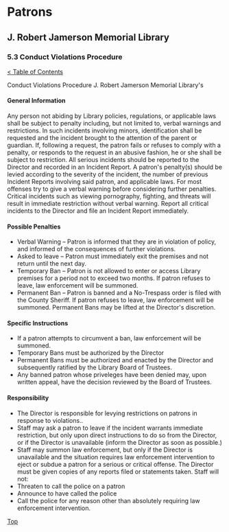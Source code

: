<head>
	<link rel="stylesheet" type="text/css" href="../main.css">
</head>

[0]: ../README.md
[5.3]: conduct-violations-procedure.md

# Patrons
## J. Robert Jamerson Memorial Library
### 5.3 Conduct Violations Procedure
[< Table of Contents][0]

Conduct Violations Procedure
J. Robert Jamerson Memorial Library's

#### General Information
Any person not abiding by Library policies, regulations, or applicable laws shall be subject to penalty including, but not limited to, verbal warnings and restrictions. In such incidents involving minors, identification shall be requested and the incident brought to the attention of the parent or guardian. If, following a request, the patron fails or refuses to comply with a penalty, or responds to the request in an abusive fashion, he or she shall be subject to restriction. All serious incidents should be reported to the Director and recorded in an Incident Report. A patron's penalty(s) should be levied according to the severity of the incident, the number of previous Incident Reports involving said patron, and applicable laws. For most offenses try to give a verbal warning before considering further penalties. Critical incidents such as viewing pornography, fighting, and threats will result in immediate restriction without verbal warning. Report all critical incidents to the Director and file an Incident Report immediately.

#### Possible Penalties
* Verbal Warning – Patron is informed that they are in violation of policy, and informed of the consequences of further violations.
* Asked to leave – Patron must immediately exit the premises and not return until the next day.
* Temporary Ban – Patron is not allowed to enter or access Library premises for a period not to exceed two months. If patron refuses to leave, law enforcement will be summoned.
* Permanent Ban – Patron is banned and a No-Trespass order is filed with the County Sheriff.  If patron refuses to leave, law enforcement will be summoned. Permanent Bans may be lifted at the Director's discretion.

#### Specific Instructions
* If a patron attempts to circumvent a ban, law enforcement will be summoned.
* Temporary Bans must be authorized by the Director
* Permanent Bans must be authorized and enacted by the Director and subsequently ratified by the Library Board of Trustees.
* Any banned patron whose priveleges have been denied may, upon written appeal, have the decision reviewed by the Board of Trustees.

#### Responsibility
* The Director is responsible for levying restrictions on patrons in response to violations..
* Staff may ask a patron to leave if the incident warrants immediate restriction, but only upon direct instructions to do so from the Director, or if the Director is unavailable (inform the Director as soon as possible.)
* Staff may summon law enforcement, but only if the Director is unavailable and the situation requires law enforcement intervention to eject or subdue a patron for a serious or critical offense. The Director must be given copies of any reports filed or statements taken.
Staff will not:
* Threaten to call the police on a patron
* Announce to have called the police
* Call the police for any reason other than absolutely requiring law enforcement intervention.
	
[Top][5.3]
